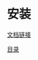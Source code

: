 # 安装

[文档链接](https://www.elastic.co/guide/en/elasticsearch/reference/current/_installation.html)

[目录](https://github.com/daniel1988/notebook/tree/master/elasticsearch/readme.md)